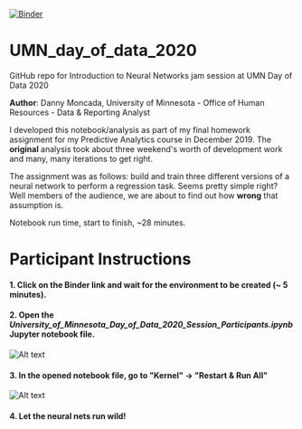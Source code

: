 [![Binder](https://mybinder.org/badge_logo.svg)](https://mybinder.org/v2/gh/danny-moncada/UMN_day_of_data_2020/master)

# UMN_day_of_data_2020

GitHub repo for Introduction to Neural Networks jam session at UMN Day of Data 2020

<b>Author</b>: Danny Moncada, University of Minnesota - Office of Human Resources - Data & Reporting Analyst

I developed this notebook/analysis as part of my final homework assignment for my Predictive Analytics course in December 2019.  The <b>original</b> analysis took about three weekend's worth of development work and many, many iterations to get right.

The assignment was as follows: build and train three different versions of a neural network to perform a regression task.  Seems pretty simple right?  Well members of the audience, we are about to find out how <b>wrong</b> that assumption is.

Notebook run time, start to finish, ~28 minutes.

# Participant Instructions

#### 1.  Click on the Binder link and wait for the environment to be created (~ 5 minutes).

#### 2.  Open the <i>University_of_Minnesota_Day_of_Data_2020_Session_Participants.ipynb</i> Jupyter notebook file.<br>

![Alt text](/screenshots/Step%202.png?raw=true "Optional Title")

#### 3.  In the opened notebook file, go to "Kernel" -> "Restart & Run All"<br>

![Alt text](/screenshots/Step%203.png?raw=true "Optional Title")

#### 4.  Let the neural nets run wild!